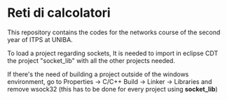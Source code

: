 # Reti di calcolatori

This repository contains the codes for the networks course of the second year of ITPS at UNIBA.

To load a project regarding sockets, It is needed to import in eclipse CDT the project "socket_lib" with all the other projects needed.

If there's the need of building a project outside of the windows environment, go to Properties -> C/C++ Build -> Linker -> Libraries and remove wsock32 (this has to be done for every project using **socket_lib**)